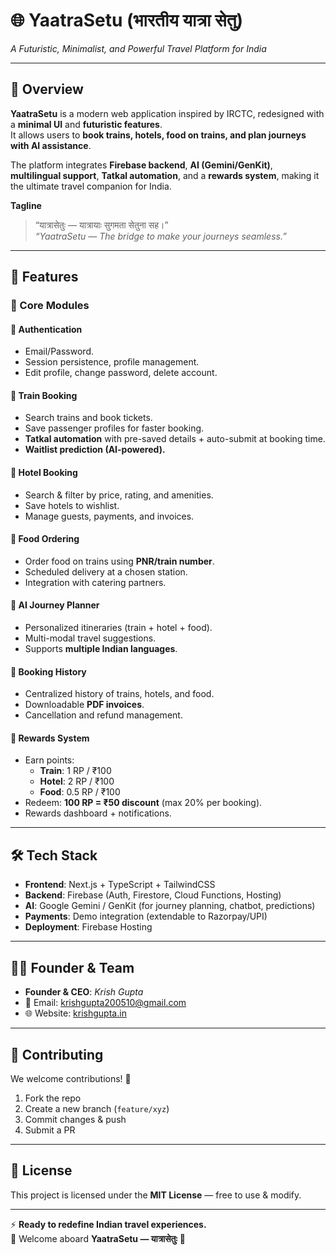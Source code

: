 # 🌐 YaatraSetu (भारतीय यात्रा सेतु)

*A Futuristic, Minimalist, and Powerful Travel Platform for India*

---

## 📖 Overview

**YaatraSetu** is a modern web application inspired by IRCTC, redesigned with a **minimal UI** and **futuristic features**.  
It allows users to **book trains, hotels, food on trains, and plan journeys with AI assistance**.  

The platform integrates **Firebase backend**, **AI (Gemini/GenKit)**, **multilingual support**, **Tatkal automation**, and a **rewards system**, making it the ultimate travel companion for India.  

**Tagline**  
> “यात्रासेतुः — यात्रायाः सुगमता सेतुना सह।”  
> *“YaatraSetu — The bridge to make your journeys seamless.”*

---

## 🚀 Features

### 🔑 Core Modules

#### 🔐 Authentication
- Email/Password.
- Session persistence, profile management.
- Edit profile, change password, delete account.

#### 🚆 Train Booking
- Search trains and book tickets.
- Save passenger profiles for faster booking.
- **Tatkal automation** with pre-saved details + auto-submit at booking time.
- **Waitlist prediction (AI-powered).**

#### 🏨 Hotel Booking
- Search & filter by price, rating, and amenities.
- Save hotels to wishlist.
- Manage guests, payments, and invoices.

#### 🍴 Food Ordering
- Order food on trains using **PNR/train number**.
- Scheduled delivery at a chosen station.
- Integration with catering partners.

#### 🤖 AI Journey Planner
- Personalized itineraries (train + hotel + food).
- Multi-modal travel suggestions.
- Supports **multiple Indian languages**.

#### 📂 Booking History
- Centralized history of trains, hotels, and food.
- Downloadable **PDF invoices**.
- Cancellation and refund management.

#### 🎁 Rewards System
- Earn points:
  - **Train**: 1 RP / ₹100
  - **Hotel**: 2 RP / ₹100
  - **Food**: 0.5 RP / ₹100
- Redeem: **100 RP = ₹50 discount** (max 20% per booking).
- Rewards dashboard + notifications.

---

## 🛠️ Tech Stack

- **Frontend**: Next.js + TypeScript + TailwindCSS  
- **Backend**: Firebase (Auth, Firestore, Cloud Functions, Hosting)  
- **AI**: Google Gemini / GenKit (for journey planning, chatbot, predictions)  
- **Payments**: Demo integration (extendable to Razorpay/UPI)  
- **Deployment**: Firebase Hosting  

---

## 🧑‍💼 Founder & Team

- **Founder & CEO**: *Krish Gupta*  
- 📧 Email: [krishgupta200510@gmail.com](mailto:krishgupta200510@gmail.com)  
- 🌐 Website: [krishgupta.in](https://krishgupta.in)  

---

## 🤝 Contributing

We welcome contributions! 🎉  

1. Fork the repo  
2. Create a new branch (`feature/xyz`)  
3. Commit changes & push  
4. Submit a PR  

---

## 📜 License

This project is licensed under the **MIT License** — free to use & modify.

---

⚡ **Ready to redefine Indian travel experiences.**  
🚆 Welcome aboard **YaatraSetu — यात्रासेतुः** 🚆
